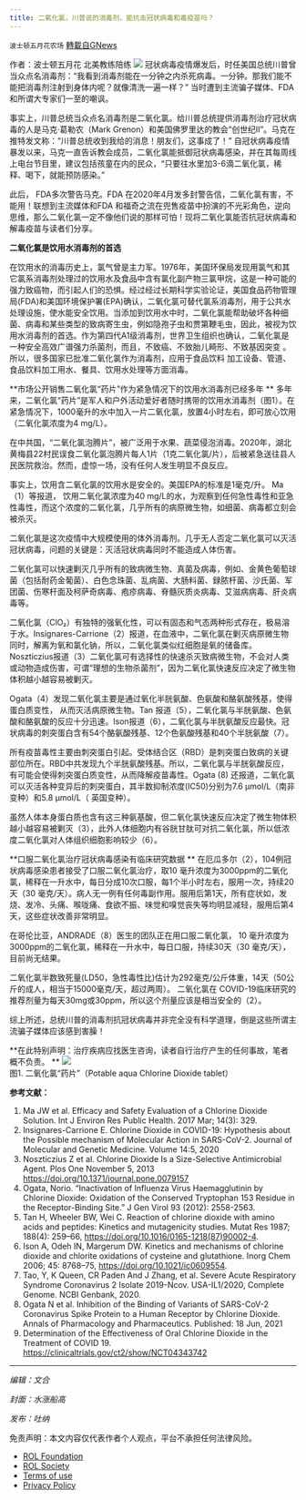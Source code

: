 ```yaml
---
title: 二氧化氯，川普说的消毒剂，能抗击冠状病毒和毒疫苗吗？
---
```

`波士顿五月花农场` [轉載自GNews](https://gnews.org/zh-hans/2364199/)

作者：波士顿五月花 北美教练陪练
![](https://assets.gnews.org/wp-content/uploads/2022/04/4F63CB28-FD3F-44B0-B8E2-2DEA68111A2F.jpg)
冠状病毒疫情爆发后，时任美国总统川普曾当众点名消毒剂：“我看到消毒剂能在一分钟之内杀死病毒。一分钟。那我们能不能把消毒剂注射到身体内呢？就像清洗一遍一样？” 当时遭到主流骗子媒体、FDA 和所谓大专家们一至的嘲讽。

事实上，川普总统当众点名消毒剂是二氧化氯。给川普总统提供消毒剂治疗冠状病毒的人是马克·葛勒农（Mark Grenon）和美国佛罗里达的教会“创世纪Ⅱ”。马克在推特发文称：“川普总统收到我给的消息！朋友们，这事成了！” 自冠状病毒疫情暴发以来，马克一直告诉教会成员，二氧化氯能抵御冠状病毒感染，并在其每周线上电台节目里，建议包括孩童在内的民众，“只要往水里加3-6滴二氧化氯，稀释、喝下，就能预防感染。”

此后， FDA多次警告马克。FDA 在2020年4月发多封警告信，二氧化氯有害，不能用！联想到主流媒体和FDA 和福奇之流在兜售疫苗中扮演的不光彩角色，逆向思维，那么二氧化氯一定不像他们说的那样可怕！现将二氧化氯能否抗冠状病毒和解毒疫苗与读者们分享。

**二氧化氯是饮用水消毒剂的首选**

在饮用水的消毒历史上，氯气曾是主力军。1976年，美国环保局发现用氯气和其它氯系消毒剂处理过的饮用水及食品中含有氯化副产物三氯甲烷，这是一种可能的强力致癌物，而引起人们的恐惧。经过经过长期科学实验论证，美国食品药物管理局(FDA)和美国环境保护署(EPA)确认，二氧化氯可替代氯系消毒剂，用于公共水处理设施，使水能安全饮用。当添加到饮用水中时，二氧化氯能帮助破坏各种细菌、病毒和某些类型的致病寄生虫，例如隐孢子虫和贾第鞭毛虫，因此，被视为饮用水消毒剂的首选。作为第四代A1级消毒剂，世界卫生组织也确认，二氧化氯是一种安全高效广谱强力杀菌剂，而且，不致癌、不致胎儿畸形、不致基因突变 。所以，很多国家已批准二氧化氯作为消毒剂，应用于食品饮料 加工设备、管道、食品饮料加工用水、餐具、饮用水处理等方面消毒。

**市场公开销售二氧化氯“药片”作为紧急情况下的饮用水消毒剂已经多年
**
多年来，二氧化氯“药片”是军人和户外活动爱好者随时携带的饮用水消毒剂（图1）。在紧急情况下，1000毫升的水中加入一片二氧化氯，放置4小时左右，即可放心饮用 （二氧化氯浓度为4 mg/L）。

在中共国，“二氧化氯泡腾片”，被广泛用于水果、蔬菜侵泡消毒。2020年，湖北黄梅县22村民误食二氧化氯泡腾片每人1片（1克二氧化氯/片），后被紧急送往县人民医院救治。然而，虚惊一场，没有任何人发生明显不良反应。

事实上，饮用含二氧化氯的饮用水是安全的。美国EPA的标准是1毫克/升。 Ma （1）等报道， 饮用二氧化氯浓度为40 mg/L的水，为观察到任何急性毒性和亚急性毒性，而这个浓度的二氧化氯，几乎所有的病原微生物，如细菌、病毒都立刻会被杀灭。

二氧化氯是这次疫情中大规模使用的体外消毒剂。几乎无人否定二氧化氯可以灭活冠状病毒，问题的关键是：灭活冠状病毒同时不能造成人体伤害。

二氧化氯可以快速剿灭几乎所有的致病微生物、真菌及病毒，例如、金黄色葡萄球菌（包括耐药金葡菌）、白色念珠菌、乱病菌、大肠料菌、録脓杆菌、沙氏菌、军团菌、伤寒杆面及柯萨奇病毒、疱疹病毒、脊髓灰质炎病毒、艾滋病病毒、肝炎病毒等。

二氧化氯（ClO₂）有独特的强氧化性，可以有固态和气态两种形式存在，极易溶于水。Insignares-Carrione（2）报道，在血液中，二氧化氯在剿灭病原微生物同时，解离为氧和氯化钠，所以，二氧化氯类似红细胞是氧的储备库。 Noszticzius报道（3）二氧化氯可有选择性的快速杀灭致病微生物，不会对人类或动物造成伤害，可谓“理想的生物杀菌剂”，因为二氧化氯快速反应决定了微生物体积越小越容易被剿灭。

Ogata（4）发现二氧化氯主要是通过氧化半胱氨酸、色氨酸和酪氨酸残基，使得蛋白质变性， 从而灭活病原微生物。Tan 报道（5），二氧化氯与半胱氨酸、色氨酸和酪氨酸的反应十分迅速。Ison报道（6），二氧化氯与半胱氨酸反应最快。冠状病毒的刺突蛋白含有54个酪氨酸残基、12个色氨酸残基和40个半胱氨酸（7）。

所有疫苗毒性主要由刺突蛋白引起。受体结合区（RBD）是刺突蛋白致病的关键部位所在。RBD中共发现九个半胱氨酸残基。所以，二氧化氯与半胱氨酸反应，有可能会使得刺突蛋白质变性，从而降解疫苗毒性。Ogata (8) 还报道，二氧化氯可以灭活各种变异后的刺突蛋白，其半数抑制浓度(IC50)分别为7.6 μmol/L（南非变种）和5.8 μmol/L（ 英国变种）。

虽然人体本身蛋白质也含有这三种氨基酸，但二氧化氯快速反应决定了微生物体积越小越容易被剿灭（3），此外人体细胞内有谷胱甘肽可对抗二氧化氯，所以低浓度二氧化氯对人体组织细胞影响较少（6）。

**口服二氧化氯治疗冠状病毒感染有临床研究数据
**
在厄瓜多尔（2），104例冠状病毒感染患者接受了口服二氧化氯治疗，取10 毫升浓度为3000ppm的二氧化氯，稀释在一升水中，每日分成10次口服，每1个半小时左右，服用一次，持续20天（30 毫克/天）。病人无一例有任何毒副作用。服用后第1天，所有症状如，发烧、发冷、头痛、喉咙痛、食欲不振、味觉和嗅觉丧失等均明显减轻，服用后第4天，这些症状改善非常明显。

在哥伦比亚，ANDRADE（8）医生的团队正在用口服二氧化氯， 10 毫升浓度为3000ppm的二氧化氯，稀释在一升水中，每日口服，持续30天（30 毫克/天）， 目前尚无结果。

二氧化氯半数致死量(LD50，急性毒性比)估计为292毫克/公斤体重，14天（50公斤的成人，相当于15000毫克/天，超过两周）。 二氧化氯在 COVID-19临床研究的推荐剂量为每天30mg或30ppm，所以这个剂量应该是相当安全的（2）。

综上所述，总统川普的消毒剂抗冠状病毒并非完全没有科学道理，倒是这些所谓主流骗子媒体应该感到害臊！

**在此特别声明：治疗疾病应找医生咨询，读者自行治疗产生的任何事故，笔者概不负责。
**
![](https://assets.gnews.org/wp-content/uploads/2022/04/图片1-42.jpg)
图1. 二氧化氯“药片”（Potable aqua Chlorine Dioxide tablet）



**参考文献：**

1. Ma JW et al. Efficacy and Safety Evaluation of a Chlorine Dioxide Solution. Int J Environ Res Public Health. 2017 Mar; 14(3): 329.
2. Insignares-Carrione E. Chlorine Dioxide in COVID-19: Hypothesis about the Possible mechanism of Molecular Action in SARS-CoV-2. Journal of Molecular and Genetic Medicine. Volume 14:5, 2020
3. Noszticzius Z et al. Chlorine Dioxide Is a Size-Selective Antimicrobial Agent. Plos One November 5, 2013 https://doi.org/10.1371/journal.pone.0079157
4. Ogata, Norio. “Inactivation of Influenza Virus Haemagglutinin by Chlorine Dioxide: Oxidation of the Conserved Tryptophan 153 Residue in the Receptor-Binding Site.” J Gen Virol 93 (2012): 2558-2563.
5. Tan H, Wheeler BW, Wei C. Reaction of chlorine dioxide with amino acids and peptides: Kinetics and mutagenicity studies. Mutat Res 1987; 188(4): 259–66, https://doi.org/10.1016/0165-1218(87)90002-4.
6. Ison A, Odeh IN, Margerum DW. Kinetics and mechanisms of chlorine dioxide and chlorite oxidations of cysteine and glutathione. Inorg Chem 2006; 45: 8768–75, https://doi.org/10.1021/ic0609554.
7. Tao, Y, K Queen, CR Paden And J Zhang, et al. Severe Acute Respiratory Syndrome Coronavirus 2 Isolate 2019-Ncov. USA-IL1/2020, Complete Genome. NCBI Genbank, 2020.
8. Ogata N et al. Inhibition of the Binding of Variants of SARS-CoV-2 Coronavirus Spike Protein to a Human Receptor by Chlorine Dioxide. Annals of Pharmacology and Pharmaceutics. Published: 18 Jun, 2021
9. Determination of the Effectiveness of Oral Chlorine Dioxide in the Treatment of COVID 19. https://clinicaltrials.gov/ct2/show/NCT04343742


* * *

*编辑：文合*

*封面：水涨船高*

*发布：吐纳*

 

免责声明：本文内容仅代表作者个人观点，平台不承担任何法律风险。

- [ROL Foundation](https://rolfoundation.org/)
- [ROL Society](https://rolsociety.org/)
- [Terms of use](https://gnews.org/terms-of-use-3/)
- [Privacy Policy](https://gnews.org/privacy-policy/)
